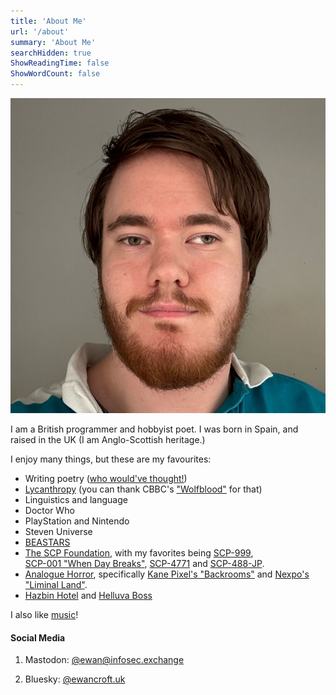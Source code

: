 ```yaml
---
title: 'About Me'
url: '/about'
summary: 'About Me'
searchHidden: true
ShowReadingTime: false
ShowWordCount: false
---
```


![an image of me](/images/Ewan.jpeg)

I am a British programmer and hobbyist poet.
I was born in Spain, and raised in the UK (I am Anglo-Scottish heritage.)

I enjoy many things, but these are my favourites:

- Writing poetry ([who would've thought!](/poetry))
- [Lycanthropy](https://en.wikipedia.org/wiki/Werewolf) (you can thank CBBC's ["Wolfblood"](https://en.wikipedia.org/wiki/Wolfblood) for that)
- Linguistics and language
- Doctor Who
- PlayStation and Nintendo
- Steven Universe
- [BEASTARS](https://en.wikipedia.org/wiki/Beastars)  
- [The SCP Foundation](https://en.wikipedia.org/wiki/SCP_Foundation), with my favorites being [SCP-999](https://scp-wiki.wikidot.com/scp-999),  
[SCP-001 "When Day Breaks"](https://scpfoundation.fandom.com/wiki/SCP-001_%27%27When_Day_Breaks%27%27), [SCP-4771](https://scp-wiki.wikidot.com/scp-4771) and [SCP-488-JP](https://scp-wiki.wikidot.com/scp-488-jp).  
- [Analogue Horror](https://aesthetics.fandom.com/wiki/Analog_Horror), specifically [Kane Pixel's "Backrooms"](https://kane-pixels-backrooms.fandom.com/wiki/Kane_Pixels_Backrooms_Wiki) and [Nexpo's "Liminal Land"](https://www.visitliminalland.net/).
- [Hazbin Hotel](https://en.wikipedia.org/wiki/Hazbin_Hotel) and [Helluva Boss](https://en.wikipedia.org/wiki/Helluva_Boss)

I also like [music](https://open.spotify.com/playlist/4Zc7Jo2VgPDQaDWbS9FIGi?si=69ed6ddd095a4e91)!  
  
#### Social Media

1. Mastodon: [@ewan@infosec.exchange](https://infosec.exchange/@ewan)

2. Bluesky: [@ewancroft.uk](https://bsky.app/profile/ewancroft.uk)
